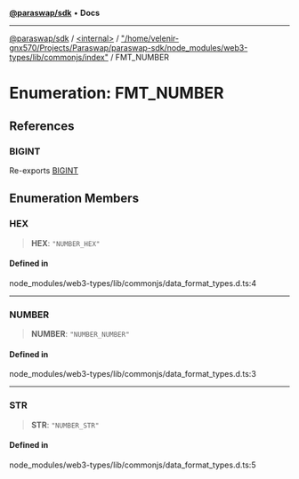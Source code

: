[**@paraswap/sdk**](../../../../README.md) • **Docs**

***

[@paraswap/sdk](../../../../globals.md) / [\<internal\>](../../../README.md) / ["/home/velenir-gnx570/Projects/Paraswap/paraswap-sdk/node\_modules/web3-types/lib/commonjs/index"](../README.md) / FMT\_NUMBER

# Enumeration: FMT\_NUMBER

## References

### BIGINT

Re-exports [BIGINT](../../../README.md#bigint)

## Enumeration Members

### HEX

> **HEX**: `"NUMBER_HEX"`

#### Defined in

node\_modules/web3-types/lib/commonjs/data\_format\_types.d.ts:4

***

### NUMBER

> **NUMBER**: `"NUMBER_NUMBER"`

#### Defined in

node\_modules/web3-types/lib/commonjs/data\_format\_types.d.ts:3

***

### STR

> **STR**: `"NUMBER_STR"`

#### Defined in

node\_modules/web3-types/lib/commonjs/data\_format\_types.d.ts:5
